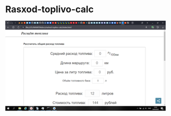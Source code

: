# Rasxod-toplivo-calc
![Image alt](https://github.com/Aleksey-Hugo/Rasxod-toplivo-calc/blob/main/Снимок%20экрана%20(244).png)
